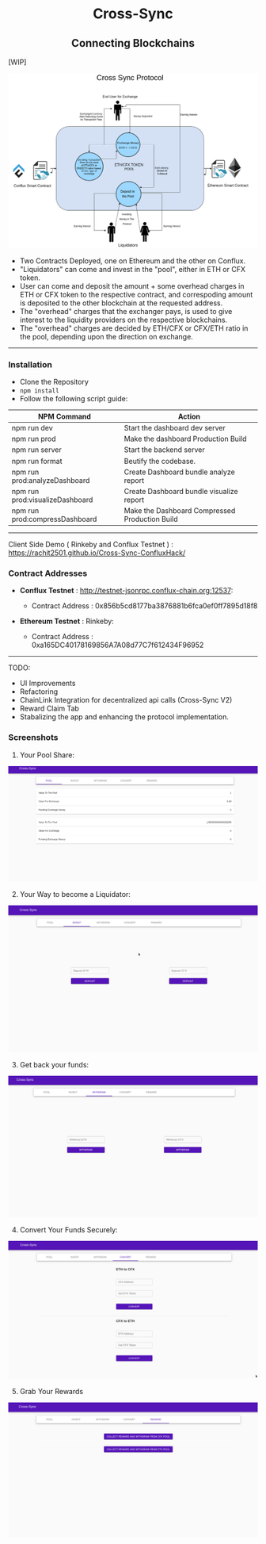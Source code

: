 <div align="center"><h1><strong>Cross-Sync</strong><br><h2>Connecting Blockchains</h2></h1></div>

[WIP]

![](Cross-Sync.png)

-  Two Contracts Deployed, one on Ethereum and the other on Conflux.
-  "Liquidators" can come and invest in the "pool", either in ETH or CFX token.
-  User can come and deposit the amount + some overhead charges in ETH or CFX token to the respective contract, and correspoding amount is deposited to the other blockchain at the requested address.
-  The "overhead" charges that the exchanger pays, is used to give interest to the liquidity providers on the respective blockchains.
-  The "overhead" charges are decided by ETH/CFX or CFX/ETH ratio in the pool, depending upon the direction on exchange.

---

### Installation

-  Clone the Repository
-  `npm install`
-  Follow the following script guide:

| NPM Command                     | Action                                         |
| ------------------------------- | ---------------------------------------------- |
| npm run dev                     | Start the dashboard dev server                 |
| npm run prod                    | Make the dashboard Production Build            |
| npm run server                  | Start the backend server                       |
| npm run format                  | Beutify the codebase.                          |
| npm run prod:analyzeDashboard   | Create Dashboard bundle analyze report         |
| npm run prod:visualizeDashboard | Create Dashboard bundle visualize report       |
| npm run prod:compressDashboard  | Make the Dashboard Compressed Production Build |

---

Client Side Demo ( Rinkeby and Conflux Testnet ) : https://rachit2501.github.io/Cross-Sync-ConfluxHack/

### Contract Addresses

-  **Conflux Testnet** : http://testnet-jsonrpc.conflux-chain.org:12537:

   -  Contract Address : 0x856b5cd8177ba3876881b6fca0ef0ff7895d18f8

-  **Ethereum Testnet** : Rinkeby:

   -  Contract Address : 0xa165DC40178169856A7A08d77C7f612434F96952


---

TODO:

-  UI Improvements
-  Refactoring
-  ChainLink Integration for decentralized api calls (Cross-Sync V2)
-  Reward Claim Tab
-  Stabalizing the app and enhancing the protocol implementation.

### Screenshots

1. Your Pool Share:

![](github/2.png)

2. Your Way to become a Liquidator:

![](github/3.png)

3. Get back your funds:

![](github/5.png)

4. Convert Your Funds Securely:

![](github/7.png)

5. Grab Your Rewards

![](github/8.png)
